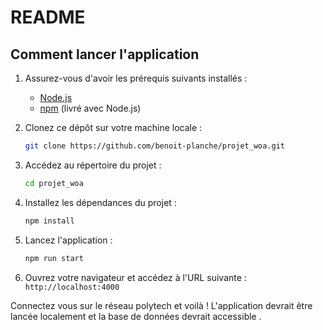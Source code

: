 # README

## Comment lancer l'application

1. Assurez-vous d'avoir les prérequis suivants installés :
    - [Node.js](https://nodejs.org)
    - [npm](https://www.npmjs.com) (livré avec Node.js)

2. Clonez ce dépôt sur votre machine locale :

    ```bash
    git clone https://github.com/benoit-planche/projet_woa.git
    ```

3. Accédez au répertoire du projet :

    ```bash
    cd projet_woa
    ```

4. Installez les dépendances du projet :

    ```bash
    npm install
    ```

5. Lancez l'application :

    ```bash
    npm run start
    ```

6. Ouvrez votre navigateur et accédez à l'URL suivante : `http://localhost:4000`

Connectez vous sur le réseau polytech et voilà ! L'application devrait être lancée localement et la base de données devrait accessible .
